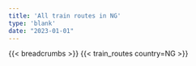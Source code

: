 ```yaml
---
title: 'All train routes in NG'
type: 'blank'
date: "2023-01-01"
---
```


{{< breadcrumbs >}}
{{< train_routes country=NG >}}
